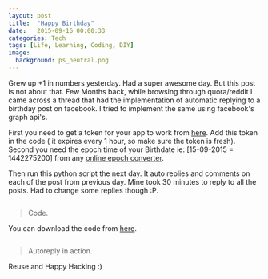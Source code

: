 ```yaml
---
layout: post
title:  "Happy Birthday"
date:   2015-09-16 00:00:33
categories: Tech
tags: [Life, Learning, Coding, DIY]
image:
  background: ps_neutral.png
---
```

Grew up +1 in numbers yesterday. Had a super awesome day. But this post is not about that. Few Months back, while browsing through quora/reddit I came across a thread that had the implementation of automatic replying to a birthday post on facebook. I tried to implement the same using facebook's graph api's.

First you need to get a token for your app to work from <a href="https://developers.facebook.com/tools/explorer/"> here</a>. Add this token in the code ( it expires every 1 hour, so make sure the token is fresh). Second you need the epoch time of your Birthdate ie: [15-09-2015 = 1442275200] from any <a href="www.epochconverter.com">online epoch converter</a>.

Then run this python script the next day. It auto replies and comments on each of the post from previous day. Mine took 30 minutes to reply to all the posts. Had to change some replies though :P.

<img src="https://i.imgur.com/RdU599R.png" alt="">

>Code.

You can download the code from <a href="https://github.com/yogeshmpandey/codesamples/blob/master/automatic_replier.py">here</a>.

<img src="https://i.imgur.com/rQxtTTn.png" alt="">

>Autoreply in action.

Reuse and Happy Hacking :)
